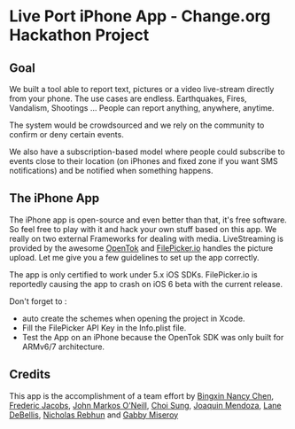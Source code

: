 Live Port iPhone App - Change.org Hackathon Project
========

## Goal 

We built a tool able to report text, pictures or a video live-stream directly from your phone. The use cases are endless. Earthquakes, Fires, Vandalism, Shootings … People can report anything, anywhere, anytime. 

The system would be crowdsourced and we rely on the community to confirm or deny certain events. 

We also have a subscription-based model where people could subscribe to events close to their location (on iPhones and fixed zone if you want SMS notifications) and be notified when something happens. 

## The iPhone App

The iPhone app is open-source and even better than that, it's free software. So feel free to play with it and hack your own stuff based on this app. We really on two external Frameworks for dealing with media. LiveStreaming is provided by the awesome [OpenTok](http://www.tokbox.com/opentok/api/documentation) and [FilePicker.io](https://developers.filepicker.io/docs/ios/) handles the picture upload. Let me give you a few guidelines to set up the app correctly.

The app is only certified to work under 5.x iOS SDKs. FilePicker.io is reportedly causing the app to crash on iOS 6 beta with the current release. 

Don't forget to :

- auto create the schemes when opening the project in Xcode.
- Fill the FilePicker API Key in the Info.plist file.
- Test the App on an iPhone because the OpenTok SDK was only built for ARMv6/7 architecture.

## Credits

This app is the accomplishment of a team effort by [Bingxin Nancy Chen](http://twitter.com/binxed), [Frederic Jacobs](http://twitter.com/FredericJacobs), [John Markos O'Neill](http://twitter.com/johnmarkos), [Choi Sung](https://www.facebook.com/choi.sung), [Joaquin Mendoza](https://twitter.com/lightgap), [Lane DeBellis](https://www.facebook.com/lane.debellis), [Nicholas Rebhun](https://www.facebook.com/NRFACTOR) and [Gabby Miseroy](https://www.facebook.com/gabby.miseroy) 
